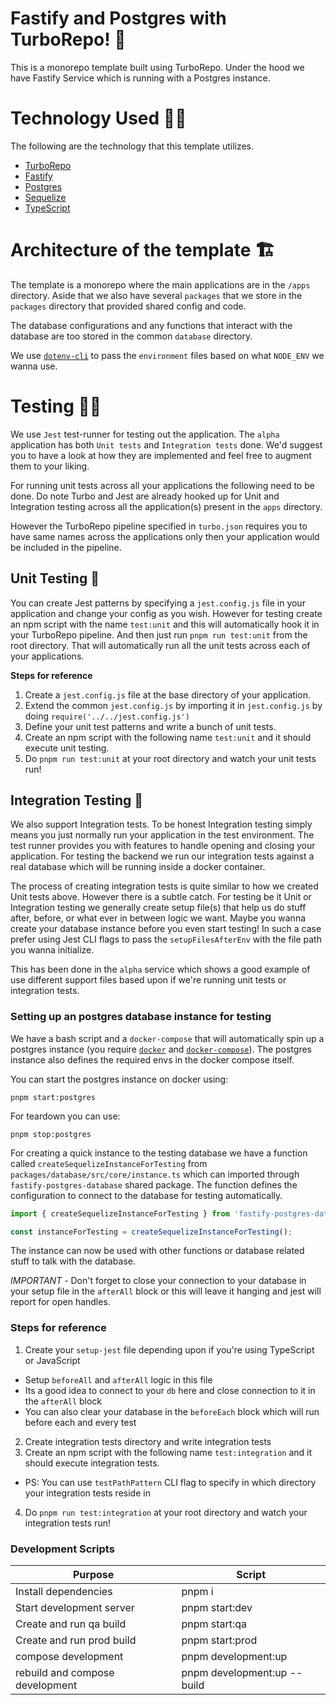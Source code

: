 # Fastify and Postgres with TurboRepo! 🚀

This is a monorepo template built using TurboRepo. Under the hood we have Fastify Service which is running with a Postgres instance.

# Technology Used 👨‍💻

The following are the technology that this template utilizes.

- [TurboRepo](https://turbo.build/repo/docs)
- [Fastify](https://www.fastify.io/)
- [Postgres](https://www.postgresql.org/)
- [Sequelize](https://sequelize.org/)
- [TypeScript](https://www.typescriptlang.org/)

# Architecture of the template 🏗

The template is a monorepo where the main applications are in the `/apps` directory.
Aside that we also have several `packages` that we store in the `packages` directory that provided shared config and code.

The database configurations and any functions that interact with the database are too stored in the common `database` directory.

We use [`dotenv-cli`](https://www.npmjs.com/package/dotenv-cli) to pass the `environment` files based on what `NODE_ENV` we wanna use.

# Testing 👨‍🔬

We use `Jest` test-runner for testing out the application.
The `alpha` application has both `Unit tests` and `Integration tests` done. We'd suggest you to have a look at how they are implemented and feel free to augment them to your liking.

For running unit tests across all your applications the following need to be done. Do note Turbo and Jest are already hooked up for Unit and Integration testing across all the application(s) present in the `apps` directory.

However the TurboRepo pipeline specified in `turbo.json` requires you to have same names across the applications only then your application would be included in the pipeline.

## Unit Testing 🧪

You can create Jest patterns by specifying a `jest.config.js` file in your application and change your config as you wish. However for testing create an npm script with the name `test:unit` and this will automatically hook it in your TurboRepo pipeline. And then just run `pnpm run test:unit` from the root directory. That will automatically run all the unit tests across each of your applications.

**Steps for reference**

1. Create a `jest.config.js` file at the base directory of your application.
2. Extend the common `jest.config.js` by importing it in `jest.config.js` by doing `require('../../jest.config.js')`
3. Define your unit test patterns and write a bunch of unit tests.
4. Create an npm script with the following name `test:unit` and it should execute unit testing.
5. Do `pnpm run test:unit` at your root directory and watch your unit tests run!

## Integration Testing 🤖

We also support Integration tests. To be honest Integration testing simply means you just normally run your application in the test environment. The test runner provides you with features to handle opening and closing your application. For testing the backend we run our integration tests against a real database which will be running inside a docker container.

The process of creating integration tests is quite similar to how we created Unit tests above. However there is a subtle catch. For testing be it Unit or Integration testing we generally create setup file(s) that help us do stuff after, before, or what ever in between logic we want. Maybe you wanna create your database instance before you even start testing! In such a case prefer using Jest CLI flags to pass the `setupFilesAfterEnv` with the file path you wanna initialize.

This has been done in the `alpha` service which shows a good example of use different support files based upon if we're running unit tests or integration tests.

### **Setting up an postgres database instance for testing**

We have a bash script and a `docker-compose` that will automatically spin up a postgres instance (you require [`docker`](https://www.docker.com/) and [`docker-compose`](https://docs.docker.com/compose/)). The postgres instance also defines the required envs in the docker compose itself.

You can start the postgres instance on docker using:

```shell
pnpm start:postgres
```

For teardown you can use:

```shell
pnpm stop:postgres
```

For creating a quick instance to the testing database we have a function called `createSequelizeInstanceForTesting` from `packages/database/src/core/instance.ts` which can imported through `fastify-postgres-database` shared package. The function defines the configuration to connect to the database for testing automatically.

```typescript
import { createSequelizeInstanceForTesting } from 'fastify-postgres-database';

const instanceForTesting = createSequelizeInstanceForTesting();
```

The instance can now be used with other functions or database related stuff to talk with the database.

*IMPORTANT* - Don't forget to close your connection to your database in your setup file in the `afterAll` block or this will leave it hanging and jest will report for open handles.

### **Steps for reference**

1. Create your `setup-jest` file depending upon if you're using TypeScript or JavaScript
  - Setup `beforeAll` and `afterAll` logic in this file
  - Its a good idea to connect to your `db` here and close connection to it in the `afterAll` block
  - You can also clear your database in the `beforeEach` block which will run before each and every test
2. Create integration tests directory and write integration tests
3. Create an npm script with the following name `test:integration` and it should execute integration tests.
  - PS: You can use `testPathPattern` CLI flag to specify in which directory your integration tests reside in
4. Do `pnpm run test:integration` at your root directory and watch your integration tests run!

### **Development Scripts**

| **Purpose**                     | **Script**                  |
|---------------------------------|-----------------------------|
| Install dependencies            | pnpm i                      |
| Start development server        | pnpm start:dev              |
| Create and run qa build         | pnpm start:qa               |
| Create and run prod build       | pnpm start:prod             |
| compose development             | pnpm development:up         |
| rebuild and compose development | pnpm development:up --build |
